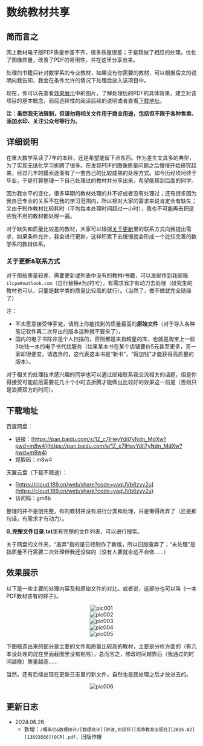 # 数统教材共享

## 简而言之

网上教材电子版PDF质量参差不齐，很多质量很差；于是我做了相应的处理，优化了图像质量，改善了PDF的易用性，并在这里分享出来。

处理的书籍只针对数学系的专业教材，如果没有你需要的教材，可以根据后文的说明向我告知，我会在条件允许的情况下处理后放入该项目中。

现在，你可以先查看[效果展示](#_6)中的图片，了解处理后的PDF的具体效果，建立对该项目的基本概念，而后选择性的阅读后续的说明或者查看[下载地址](#_5)。

**注：虽然我无法限制，但请勿将相关文件用于商业用途，包括但不限于各种售卖、添加水印、关注公众号等行为。**

## 详细说明

在重大数学系读了7年的本科，还是希望能留下点东西。作为差生文具多的典型，为了实现无纸化学习折腾了很多。在发现PDF的图像质量问题之后慢慢开始研究起来，经过几年的摸索逐渐有了一套自己的比较成熟的处理方式。如今历经坎坷终于毕业，于是打算整理一下自己处理过的教材并分享出来，希望能帮到后面的同学。

因为我水平的变化，很多早期的教材处理的并不好或者没有处理过；还有很多因为我自己专业的关系不在我的学习范围内，所以相对大家的需求来说肯定会有缺失；又由于制作教材比较耗时（平均每本处理时间超过一小时），我也不可能再去把这些我不用的教材都处理一遍。

对于缺失和质量比较差的教材，大家可以根据[关于更新](#_4)里的联系方式向我提出需求，如果条件允许，我会进行更新，这样积累下去慢慢就会形成一个比较完善的数学系的教材体系。

### 关于更新&联系方式

对于那些质量较差、需要更新或列表中没有的教材/书籍，可以发邮件到我邮箱`ilcpm#outlook.com`（自行替换`#`为`@`符号），有需求我才有动力去处理（研究生的教材也可以，只要是数学类的质量比较高的就行）。（当然了，做不做就完全随缘了）

注：

- 不太愿意接受伸手党，请附上你能找到的质量最高的**原始文件**（对于导入各种笔记软件再二次导出的版本这种就不要来了）。
- 国内的电子书除非是个人扫描的，否则都是来自超星的库，也就是淘宝上一般3块钱一本的电子书代找服务（如果某本书在某个店铺要价5元甚至更多，另一家却很便宜，请选贵的，这代表这本书是“新书”，“得加钱”才能获得高质量的版本）。

对于相关的处理技术感兴趣的同学也可以通过邮箱联系我交流相关的话题，但是你得接受可能前后需要花几十个小时去折腾才能做出比较好的效果这一前提（否则只是浪费双方的时间）。

## 下载地址

百度网盘：

- 链接：[https://pan.baidu.com/s/1Z_c7IHeyYdil7yNdn_MdXw?pwd=m8w4](https://pan.baidu.com/s/1Z_c7IHeyYdil7yNdn_MdXw?pwd=m8w4)
- 提取码：m8w4

天翼云盘（下载不限速）：

- [https://cloud.189.cn/web/share?code=yaqUVb6zyy2u](https://cloud.189.cn/web/share?code=yaqUVb6zyy2u)
- 访问码：gm6b

整理的并不是很完整，有的教材并没有进行分类和处理，只是懒得再弄了（还是那句话，有需求才有动力）。

**0_完整文件目录.txt**里有完整的文件列表，可以进行搜索。

关于网盘的文件夹，“废弃”指的是已经制作了新版，所以旧版废弃了；“未处理”是指质量不行需要二次处理但我还没做的（没有人要就永远不会做……）

## 效果展示

以下是一些主要的处理内容及和原始文件的对比。或者说，这部分也可以叫《一本PDF教材该有的样子》。

<center><img src="/resourses/学业_专业总览_数统_数统教材_001.png" alt="pic001"></center>  

<center><img src="/resourses/学业_专业总览_数统_数统教材_002.png" alt="pic002"></center>  

<center><img src="/resourses/学业_专业总览_数统_数统教材_003.png" alt="pic003"></center>  

<center><img src="/resourses/学业_专业总览_数统_数统教材_004.png" alt="pic004"></center>  

<center><img src="/resourses/学业_专业总览_数统_数统教材_005.png" alt="pic005"></center>  

下图框选出来的部分是主要的文件和质量比较高的教材，主要是分析方面的（有几本没处理的混在里面截图里没有剔除），总而言之，修改时间越靠后（我通过的时间越晚）质量越高……

当然，还有后续出现在更新日志里的新文件，自然也是我处理之后才放进去的。

<center><img src="/resourses/学业_专业总览_数统_数统教材_006.png" alt="pic006"></center>  

## 更新日志

- 2024.06.26
  - 新增：`/概率论&数理统计/[数理统计][钟波,刘琼荪][高等教育出版社][2015.02][13693566][OCR].pdf`，旧版作废
